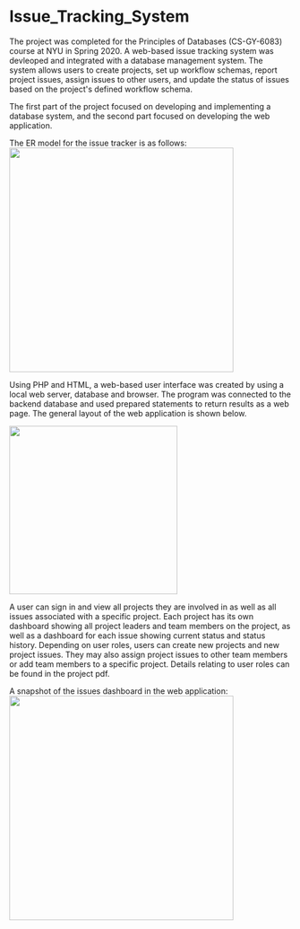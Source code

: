 # Issue_Tracking_System

The project was completed for the Principles of Databases (CS-GY-6083) course at NYU in Spring 2020. A web-based issue tracking system was devleoped and integrated with a database management system. The system allows users to create projects, set up workflow schemas, report project issues, assign issues to other users, and update the status of issues based on the project's defined workflow schema. 

The first part of the project focused on developing and implementing a database system, and the second part focused on developing the web application.

The ER model for the issue tracker is as follows:
<img height = "400" src="https://github.com/akuz91/Issue_Tracking_System/blob/master/ER_model.png" />

Using PHP and HTML, a web-based user interface was created by using a local web server, database and browser. The program was connected to the backend database and used prepared statements to return results as a web page. The general layout of the web application is shown below.

<img height="300" src="https://github.com/akuz91/Issue_Tracking_System/blob/master/web_app_layout.png" />

A user can sign in and view all projects they are involved in as well as all issues associated with a specific project. Each project has its own dashboard showing all project leaders and team members on the project, as well as a dashboard for each issue showing current status and status history. Depending on user roles, users can create new projects and new project issues. They may also assign project issues to other team members or add team members to a specific project. Details relating to user roles can be found in the project pdf.

A snapshot of the issues dashboard in the web application:
<img height="400" src="https://github.com/akuz91/Issue_Tracking_System/blob/master/issues_page.png" />


